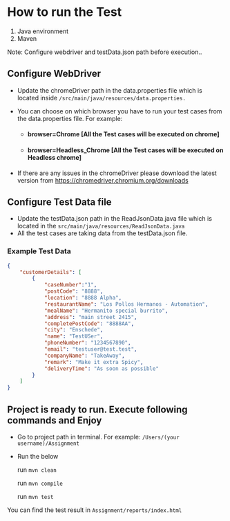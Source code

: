 # How to run the Test

1. Java environment
2. Maven

Note: Configure webdriver and testData.json path before execution..

## Configure WebDriver

* Update the chromeDriver path in the data.properties file which is located inside 
  `/src/main/java/resources/data.properties.`

* You can choose on which browser you have to run your test cases from the data.properties file.
 For example: 
    *  #### browser=Chrome          [All the Test cases will be executed on chrome]
    *  #### browser=Headless_Chrome [All the Test cases will be executed on Headless chrome]
 
* If there are any issues in the chromeDriver please download the latest version from https://chromedriver.chromium.org/downloads


## Configure Test Data file

 * Update the testData.json path in the ReadJsonData.java file which is located in the 
      `src/main/java/resources/ReadJsonData.java`
 * All the test cases are taking data from the testData.json file.  

### Example Test Data
```json
{
	"customerDetails": [
		{
		    "caseNumber":"1",
			"postCode": "8888",
			"location": "8888 Alpha",
			"restaurantName": "Los Pollos Hermanos - Automation",
			"mealName": "Hermanito special burrito",
			"address": "main street 2415",
			"completePostCode": "8888AA",
			"city": "Enschede",
			"name": "TestUSer",
			"phoneNumber": "1234567890",
			"email": "testuser@test.test",
			"companyName": "TakeAway",
			"remark": "Make it extra Spicy",
			"deliveryTime": "As soon as possible"
		}
	]
}

```

## Project is ready to run. Execute following commands and Enjoy
 * Go to project path in terminal. For example: `/Users/(your username)/Assignment`
* Run the below

  run `mvn clean`

  run `mvn compile`

  run `mvn test`


You can find the test result in `Assignment/reports/index.html`
